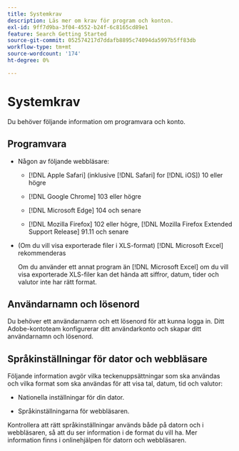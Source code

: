```yaml
---
title: Systemkrav
description: Läs mer om krav för program och konton.
exl-id: 9ff7d9ba-3f04-4552-b24f-6c8165cd89e1
feature: Search Getting Started
source-git-commit: 052574217d7ddafb8895c74094da5997b5ff83db
workflow-type: tm+mt
source-wordcount: '174'
ht-degree: 0%

---
```


# Systemkrav

Du behöver följande information om programvara och konto.

## Programvara

* Någon av följande webbläsare:

   * [!DNL Apple Safari] (inklusive [!DNL Safari] for [!DNL iOS]) 10 eller högre

   * [!DNL Google Chrome] 103 eller högre

   * [!DNL Microsoft Edge] 104 och senare

   * [!DNL Mozilla Firefox] 102 eller högre, [!DNL Mozilla Firefox Extended Support Release] 91.11 och senare

* (Om du vill visa exporterade filer i XLS-format) [!DNL Microsoft Excel] rekommenderas

  Om du använder ett annat program än [!DNL Microsoft Excel] om du vill visa exporterade XLS-filer kan det hända att siffror, datum, tider och valutor inte har rätt format.

## Användarnamn och lösenord

Du behöver ett användarnamn och ett lösenord för att kunna logga in. Ditt Adobe-kontoteam konfigurerar ditt användarkonto och skapar ditt användarnamn och lösenord.

## Språkinställningar för dator och webbläsare

Följande information avgör vilka teckenuppsättningar som ska användas och vilka format som ska användas för att visa tal, datum, tid och valutor:

* Nationella inställningar för din dator.

* Språkinställningarna för webbläsaren.

Kontrollera att rätt språkinställningar används både på datorn och i webbläsaren, så att du ser information i de format du vill ha. Mer information finns i onlinehjälpen för datorn och webbläsaren.
